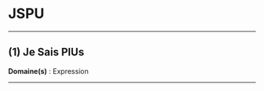 # JSPU

--------------------

## (1) Je Sais PlUs

**Domaine(s)** : Expression

--------------------